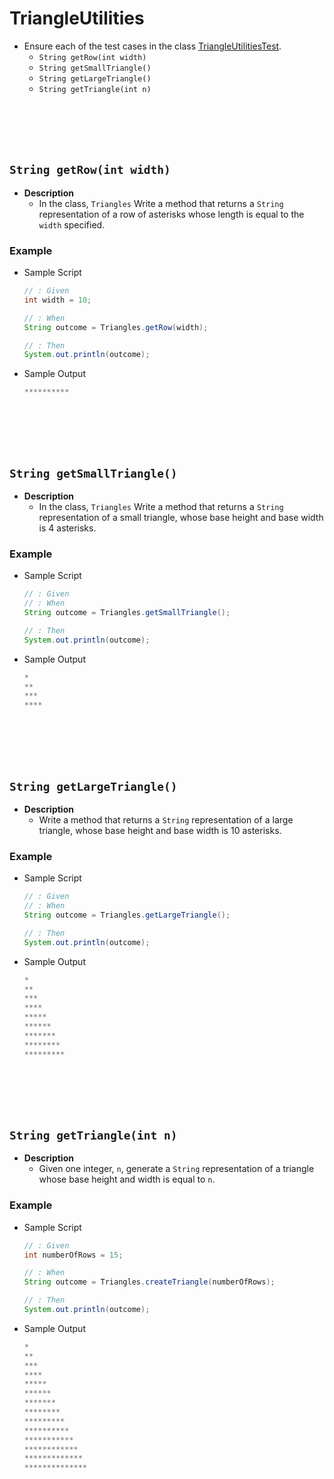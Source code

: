 # TriangleUtilities
* Ensure each of the test cases in the class [TriangleUtilitiesTest](./src/test/java/com/github/curriculeon/TriangleUtilitiesTest.java).
    * `String getRow(int width)`
    * `String getSmallTriangle()`
    * `String getLargeTriangle()`
    * `String getTriangle(int n)`
    

<br><br><br><br>
## `String getRow(int width)`
* **Description**
    * In the class, `Triangles` Write a method that returns a `String` representation of a row of asterisks whose length is equal to the `width` specified.
    
### Example
* Sample Script

    ```java
    // : Given
    int width = 10;
    
    // : When
    String outcome = Triangles.getRow(width);
    
    // : Then
    System.out.println(outcome);
    ```



* Sample Output

    ```java
    **********
    ```
    
    
    
    
    
    








<br><br><br><br>
## `String getSmallTriangle()`
* **Description**
    * In the class, `Triangles` Write a method that returns a `String` representation of a small triangle, whose base height and base width is 4 asterisks.
    
### Example
* Sample Script

    ```java
    // : Given
    // : When
    String outcome = Triangles.getSmallTriangle();
    
    // : Then
    System.out.println(outcome);
    ```



* Sample Output

    ```java
    *
    **
    ***
    ****
    
    ```
    
    
    
    
    
    

<br><br><br><br>
## `String getLargeTriangle()`
* **Description**
    * Write a method that returns a `String` representation of a large triangle, whose base height and base width is 10 asterisks.
    
### Example
* Sample Script

    ```java
    // : Given
    // : When
    String outcome = Triangles.getLargeTriangle();
    
    // : Then
    System.out.println(outcome);
    ```



* Sample Output

    ```java
    *
    **
    ***
    ****
    *****
    ******
    *******
    ********
    *********
    
    ```







<br><br><br><br>
## `String getTriangle(int n)`
* **Description**
    * Given one integer, `n`, generate a `String` representation of a triangle whose base height and width is equal to `n`.

	
### Example
* Sample Script

    ```java
    // : Given
    int numberOfRows = 15;
    
    // : When
    String outcome = Triangles.createTriangle(numberOfRows);
    
    // : Then
    System.out.println(outcome);
    ```



* Sample Output

    ```java
    *
    **
    ***
    ****
    *****
    ******
    *******
    ********
    *********
    **********
    ***********
    ************
    *************
    **************
    
    ```
